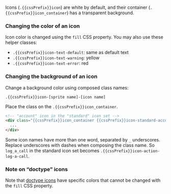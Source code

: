 Icons (`.{{cssPrefix}}icon`) are white by default, and their container (`.{{cssPrefix}}icon_container`) has a transparent background.

### Changing the color of an icon

Icon color is changed using the `fill` CSS property.
You may also use these helper classes:

- `.{{cssPrefix}}icon-text-default`: same as default text
- `.{{cssPrefix}}icon-text-warning`: yellow
- `.{{cssPrefix}}icon-text-error`: red

### Changing the background of an icon

Change a background color using composed class names:

```
.{{cssPrefix}}icon-[sprite name]-[icon name]
```

Place the class on the `.{{cssPrefix}}icon_container`.

```html
<!-- "account" icon in the "standard" icon set -->
<div class="{{cssPrefix}}icon_container {{cssPrefix}}icon-standard-account">
  ...
</div>
```

Some icon names have more than one word, separated by `_` underscores. Replace underscores with dashes when composing the class name. So `log_a_call` in the standard icon set becomes `.{{cssPrefix}}icon-action-log-a-call`.

### Note on “doctype” icons

Note that [doctype icons](/resources/icons/#doctype) have specific colors that cannot be changed with the `fill` CSS property.
